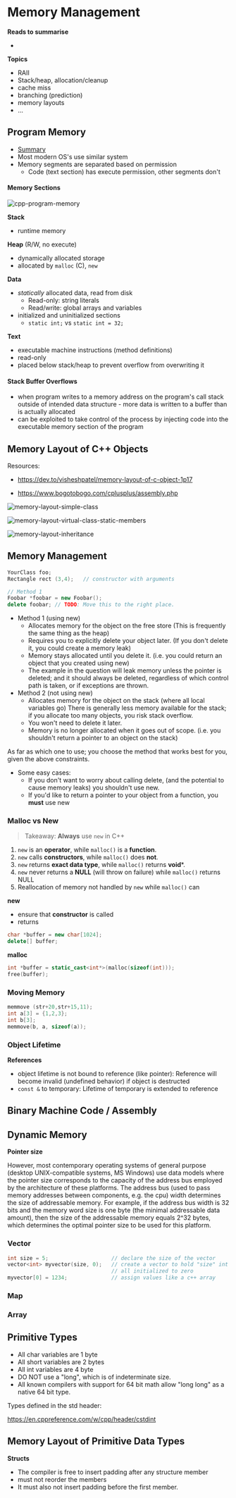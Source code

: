 # Memory Management



**Reads to summarise**

- 

**Topics**

- RAII
- Stack/heap, allocation/cleanup
- cache miss
- branching (prediction)
- memory layouts
- ...





## Program Memory

- [Summary](https://docs.microsoft.com/en-us/cpp/cpp/object-lifetime-and-resource-management-modern-cpp?view=vs-2017)
- Most modern OS's use similar system
- Memory segments are separated based on permission
  - Code (text section) has execute permission, other segments don't



#### Memory Sections

![cpp-program-memory](img/cpp-program-memory.gif)



**Stack**

- runtime memory

**Heap** (R/W, no execute)

- dynamically allocated storage
- allocated by `malloc` (C), `new`

**Data**

- *statically* allocated data, read from disk
  - Read-only: string literals
  - Read/write: global arrays and variables
- initialized and uninitialized sections
  - `static int;` vs `static int = 32;`

**Text**

- executable machine instructions (method definitions)
- read-only
- placed below stack/heap to prevent overflow from overwriting it



#### Stack Buffer Overflows

- when program writes to a memory address on the program's call stack outside of intended data structure - more data is written to a buffer than is actually allocated
- can be exploited to take control of the process by injecting code into the executable memory section of the program 





## Memory Layout of C++ Objects

Resources:

- https://dev.to/visheshpatel/memory-layout-of-c-object-1p17

- https://www.bogotobogo.com/cplusplus/assembly.php



![memory-layout-simple-class](img/memory-layout-simple-class.png)





![memory-layout-virtual-class-static-members](img/memory-layout-virtual-class-static-members.png)





![memory-layout-inheritance](img/memory-layout-inheritance.png)




## Memory Management

```cpp
YourClass foo;
Rectangle rect (3,4);	// constructor with arguments

// Method 1
Foobar *foobar = new Foobar();
delete foobar; // TODO: Move this to the right place.

```

- Method 1 (using new)
  - Allocates memory for the object on the free store (This is frequently the same thing as the heap)
  - Requires you to explicitly delete your object later. (If you don't delete it, you could create a memory leak)
  - Memory stays allocated until you delete it. (i.e. you could return an object that you created using new)
  - The example in the question will leak memory unless the pointer is deleted; and it should always be deleted, regardless of which control path is taken, or if exceptions are thrown.
- Method 2 (not using new)
  - Allocates memory for the object on the stack (where all local variables go) There is generally less memory available for the stack; if you allocate too many objects, you risk stack overflow.
  - You won't need to delete it later.
  - Memory is no longer allocated when it goes out of scope. (i.e. you shouldn't return a pointer to an object on the stack)

As far as which one to use; you choose the method that works best for you, given the above constraints.

- Some easy cases:
  - If you don't want to worry about calling delete, (and the potential to cause memory leaks) you shouldn't use new.
  - If you'd like to return a pointer to your object from a function, you **must** use new



### Malloc vs New

> Takeaway: **Always** use `new` in C++

1. `new` is an **operator**, while `malloc()` is a **function**.
2. `new` calls **constructors**, while `malloc()` does **not**.
3. `new` returns **exact data type**, while `malloc()` returns **void***. 
4. `new` never returns a **NULL** (will throw on failure) while `malloc()` returns NULL
5. Reallocation of memory not handled by `new` while `malloc()` can

**new**

- ensure that **constructor** is called
- returns 

```cpp
char *buffer = new char[1024];
delete[] buffer;
```

**malloc**

```cpp
int *buffer = static_cast<int*>(malloc(sizeof(int)));
free(buffer);
```







### Moving Memory

```cpp
memmove (str+20,str+15,11);
int a[3] = {1,2,3};
int b[3];
memmove(b, a, sizeof(a));
```



### Object Lifetime



**References**

- object lifetime is not bound to reference (like pointer): Reference will become invalid (undefined behavior) if object is destructed
- `const &` to temporary: Lifetime of temporary is extended to reference 





## Binary Machine Code / Assembly







## Dynamic Memory



**Pointer size**

However, most contemporary operating systems of general purpose (desktop UNIX-compatible systems, MS Windows) use data models where the pointer size corresponds to the capacity of the address bus employed by the architecture of these platforms. The address bus (used to pass memory addresses between components, e.g. the cpu) width determines the size of addressable memory. For example, if the address bus width is 32 bits and the memory word size is one byte (the minimal addressable data amount), then the size of the addressable memory equals 2^32 bytes, which determines the optimal pointer size to be used for this platform.





### Vector

```cpp
int size = 5;                    // declare the size of the vector
vector<int> myvector(size, 0);   // create a vector to hold "size" int's
                                 // all initialized to zero
myvector[0] = 1234;              // assign values like a c++ array
```

### Map

### Array







## Primitive Types



- All char variables are 1 byte
- All short variables are 2 bytes
- All int variables are 4 byte
- DO NOT use a "long", which is of indeterminate size.
- All known compilers with support for 64 bit math allow "long long" as a native 64 bit type.



Types defined in the std header:

https://en.cppreference.com/w/cpp/header/cstdint









## Memory Layout of Primitive Data Types



**Structs**

- The compiler is free to insert padding after any structure member 
- must not reorder the members
- It must also not insert padding before the first member.

